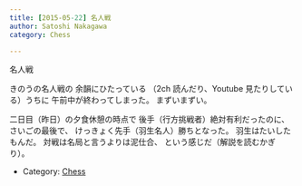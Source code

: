 ```yaml
---
title: [2015-05-22] 名人戦
author: Satoshi Nakagawa
category: Chess

---
```


名人戦

 きのうの名人戦の
余韻にひたっている
（2ch 読んだり、Youtube 見たりしている）うちに
午前中が終わってしまった。
まずいまずい。

 二日目（昨日）の夕食休憩の時点で
後手（行方挑戦者）絶対有利だったのに、
さいごの最後で、
けっきょく先手（羽生名人）勝ちとなった。
羽生はたいしたもんだ。
対戦は名局と言うよりは泥仕合、
という感じだ（解説を読むかぎり）。

- Category: [Chess](https://merapano.github.io/categories.html#Chess)

